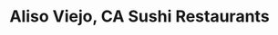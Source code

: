 ---
layout: city
title: Aliso Viejo, CA Sushi Restaurants
permalink: /california/aliso-viejo/
stateAbbr: CA
stateName: California
cityName: Aliso Viejo

---